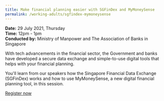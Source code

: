 ```yaml
---
title: Make financial planning easier with SGFinDex and MyMoneySense
permalink: /working-adults/sgfindex-mymoneysense
---
```

**Date:** 29 July 2021, Thursday  
**Time:** 12pm - 1pm  
**Conducted by:** Ministry of Manpower and The Association of Banks in Singapore

With tech advancements in the financial sector, the Government and banks have developed a secure data exchange and simple-to-use digital tools that helps with your financial planning.

You'll learn from our speakers how the Singapore Financial Data Exchange (SGFinDex) works and how to use MyMoneySense, a new digital financial planning tool, in this session.

[Register now](https://zoom.us/webinar/register/6316244982704/WN_rnx8iBwfR_WDykQNmQ23GQ)
